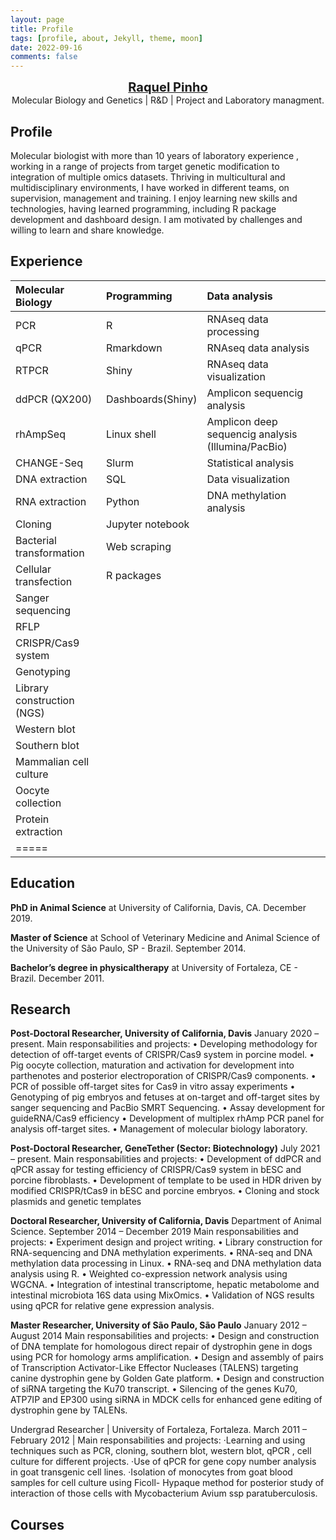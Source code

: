 ```yaml
---
layout: page
title: Profile
tags: [profile, about, Jekyll, theme, moon]
date: 2022-09-16
comments: false
---
```

  
<center><a href="http://raquelpinho.github.io/Moon_template"><b style="font-size:20px">Raquel Pinho</b></a></center>

<center>Molecular Biology and Genetics | R&D | Project and Laboratory managment.</center>

## Profile

Molecular biologist with more than 10 years of laboratory experience , working in a
range of projects from target genetic modification to integration of multiple omics
datasets. Thriving in multicultural and multidisciplinary environments, I have worked
in different teams, on supervision, management and training. I enjoy learning new
skills and technologies, having learned programming, including R package
development and dashboard design. I am motivated by challenges and willing to
learn and share knowledge.

## Experience

| Molecular Biology | Programming | Data analysis |
|:--------|:-------|:--------|
| PCR   | R   | RNAseq data processing   |
| qPCR   | Rmarkdown   | RNAseq data analysis   |
| RTPCR   | Shiny   | RNAseq data visualization  |
| ddPCR (QX200)  | Dashboards(Shiny)   | Amplicon sequencig analysis    |
| rhAmpSeq   | Linux shell   | Amplicon deep sequencig analysis (Illumina/PacBio)  |
| CHANGE-Seq   | Slurm   | Statistical analysis   |
| DNA extraction   | SQL   | Data visualization   |
| RNA extraction   | Python   | DNA methylation analysis   |
| Cloning   | Jupyter notebook   |    |
| Bacterial transformation   | Web scraping |    |
| Cellular transfection   | R packages  |    |
| Sanger sequencing   |   |   |
| RFLP   |   |    |
| CRISPR/Cas9 system   |    |    |
| Genotyping   |   |    |
| Library construction (NGS)   |   |    |
| Western blot   |    |    |
| Southern blot   |    |    |
| Mammalian cell culture   |    |    |
| Oocyte collection   |    |    |
| Protein extraction   |   |    |
|=====

## Education

**PhD in Animal Science** at University of California, Davis, CA.
December 2019.

**Master of Science** at School of Veterinary Medicine and Animal
Science of the University of São Paulo, SP - Brazil. September 2014.

**Bachelor’s degree in physicaltherapy** at University of Fortaleza,
CE - Brazil. December 2011.

## Research

**Post-Doctoral Researcher, University of California, Davis**
January 2020 – present.
Main responsabilities and projects:
• Developing methodology for detection of off-target events of CRISPR/Cas9 system
in porcine model.
• Pig oocyte collection, maturation and activation for development into parthenotes
and posterior electroporation of CRISPR/Cas9 components.
• PCR of possible off-target sites for Cas9 in vitro assay experiments
• Genotyping of pig embryos and fetuses at on-target and off-target sites by sanger
sequencing and PacBio SMRT Sequencing.
• Assay development for guideRNA/Cas9 efficiency
• Development of multiplex rhAmp PCR panel for analysis off-target sites.
• Management of molecular biology laboratory.

**Post-Doctoral Researcher, GeneTether (Sector: Biotechnology)**
July 2021 – present.
Main responsabilities and projects:
• Development of ddPCR and qPCR assay for testing efficiency of CRISPR/Cas9
system in bESC and porcine fibroblasts.
• Development of template to be used in HDR driven by modified CRISPR/tCas9 in
bESC and porcine embryos.
• Cloning and stock plasmids and genetic templates

**Doctoral Researcher, University of California, Davis**
Department of Animal Science.
September 2014 – December 2019
Main responsabilities and projects:
• Experiment design and project writing.
• Library construction for RNA-sequencing and DNA methylation experiments.
• RNA-seq and DNA methylation data processing in Linux.
• RNA-seq and DNA methylation data analysis using R.
• Weighted co-expression network analysis using WGCNA.
• Integration of intestinal transcriptome, hepatic metabolome and intestinal
microbiota 16S data using MixOmics.
• Validation of NGS results using qPCR for relative gene expression analysis.

**Master Researcher, University of São Paulo, São Paulo**
January 2012 – August 2014
Main responsabilities and projects:
• Design and construction of DNA template for homologous direct repair of
dystrophin gene in dogs using PCR for homology arms amplification.
• Design and assembly of pairs of Transcription Activator-Like Effector Nucleases
(TALENS) targeting canine dystrophin gene by Golden Gate platform.
• Design and construction of siRNA targeting the Ku70 transcript.
• Silencing of the genes Ku70, ATP7IP and EP300 using siRNA in MDCK cells for
enhanced gene editing of dystrophin gene by TALENs.

Undergrad Researcher | University of Fortaleza, Fortaleza.
March 2011 – February 2012 | Main responsabilities and projects:
·Learning and using techniques such as PCR, cloning, southern blot, western blot,
qPCR , cell culture for different projects.
·Use of qPCR for gene copy number analysis in goat transgenic cell lines.
·Isolation of monocytes from goat blood samples for cell culture using Ficoll-
Hypaque method for posterior study of interaction of those cells with
Mycobacterium Avium ssp paratuberculosis.

## Courses

